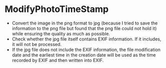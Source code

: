 # ModifyPhotoTimeStamp

- Convert the image in the png format to jpg (because I tried to save the information to the png file but found that the png file could not hold it) while ensuring the quality as much as possible.  
- Check whether the jpg file itself contains EXIF information. If it includes, it will not be processed.  
- If the jpg file does not include the EXIF information, the file modification date and the earliest time in the creation date will be used as the time recorded by EXIF and then written into EXIF.  

